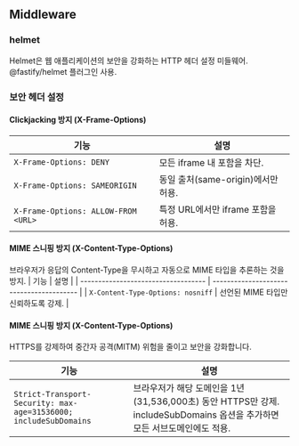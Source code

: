 ## Middleware

### helmet

Helmet은 웹 애플리케이션의 보안을 강화하는 HTTP 헤더 설정 미들웨어. @fastify/helmet 플러그인 사용.

### 보안 헤더 설정

#### Clickjacking 방지 (X-Frame-Options)

| 기능                                | 설명                               |
| ----------------------------------- | ---------------------------------- |
| `X-Frame-Options: DENY`             | 모든 iframe 내 포함을 차단.        |
| `X-Frame-Options: SAMEORIGIN`       | 동일 출처(same-origin)에서만 허용. |
| `X-Frame-Options: ALLOW-FROM <URL>` | 특정 URL에서만 iframe 포함을 허용. |

#### MIME 스니핑 방지 (X-Content-Type-Options)

브라우저가 응답의 Content-Type을 무시하고 자동으로 MIME 타입을 추론하는 것을 방지.
| 기능 | 설명 |
| ----------------------------------- | ---------------------------------------- |
| `X-Content-Type-Options: nosniff` | 선언된 MIME 타입만 신뢰하도록 강제. |

#### MIME 스니핑 방지 (X-Content-Type-Options)

HTTPS를 강제하여 중간자 공격(MITM) 위험을 줄이고 보안을 강화합니다.

| 기능                                                             | 설명                                                                                                                      |
| ---------------------------------------------------------------- | ------------------------------------------------------------------------------------------------------------------------- |
| `Strict-Transport-Security: max-age=31536000; includeSubDomains` | 브라우저가 해당 도메인을 1년(31,536,000초) 동안 HTTPS만 강제. includeSubDomains 옵션을 추가하면 모든 서브도메인에도 적용. |
